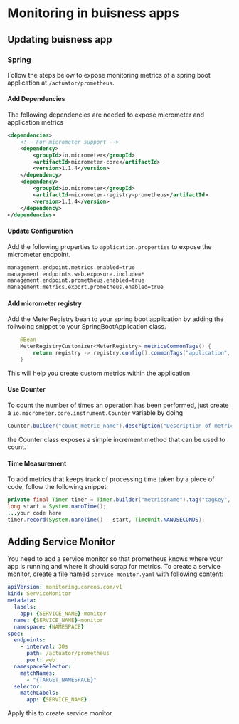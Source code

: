 # Monitoring in buisness apps

## Updating buisness app

### Spring

Follow the steps below to expose monitoring metrics of a spring boot application at `/actuator/prometheus`.

#### Add Dependencies

The following dependencies are needed to expose micrometer and application metrics

```xml
<dependencies>
    <!-- For micrometer support -->
    <dependency>
        <groupId>io.micrometer</groupId>
        <artifactId>micrometer-core</artifactId>
        <version>1.1.4</version>
    </dependency>
    <dependency>
        <groupId>io.micrometer</groupId>
        <artifactId>micrometer-registry-prometheus</artifactId>
        <version>1.1.4</version>
    </dependency>
</dependencies>
```

#### Update Configuration

Add the following properties to `application.properties` to expose the micrometer endpoint.

```bash
management.endpoint.metrics.enabled=true
management.endpoints.web.exposure.include=*
management.endpoint.prometheus.enabled=true
management.metrics.export.prometheus.enabled=true
```

#### Add micrometer registry

Add the MeterRegistry bean to your spring boot application by adding the follwoing snippet to your SpringBootApplication class.

```java
    @Bean
    MeterRegistryCustomizer<MeterRegistry> metricsCommonTags() {
        return registry -> registry.config().commonTags("application", "common-service");
    }
```

This will help you create custom metrics within the application

#### Use Counter

To count the number of times an operation has been performed, just create a `io.micrometer.core.instrument.Counter` variable by doing

```java
Counter.builder("count_metric_name").description("Description of metric").register(meterRegistry);
```

the Counter class exposes a simple increment method that can be used to count.

#### Time Measurement

To add metrics that keeps track of processing time taken by a piece of code, follow the following snippet:

```java
private final Timer timer = Timer.builder("metricsname").tag("tagKey", "tagValue").register(meterRegistry);
long start = System.nanoTime();
...your code here
timer.record(System.nanoTime() - start, TimeUnit.NANOSECONDS);
```

## Adding Service Monitor

You need to add a service monitor so that prometheus knows where your app is running and where it should scrap for metrics. To create a service monitor, create a file named `service-monitor.yaml` with following content:

```yaml
apiVersion: monitoring.coreos.com/v1
kind: ServiceMonitor
metadata:
  labels:
    app: {SERVICE_NAME}-monitor
  name: {SERVICE_NAME}-monitor
  namespace: {NAMESPACE}
spec:
  endpoints:
    - interval: 30s
      path: /actuator/prometheus
      port: web
  namespaceSelector:
    matchNames:
      - "{TARGET_NAMESPACE}"
  selector:
    matchLabels:
      app: {SERVICE_NAME}
```

Apply this to create service monitor.